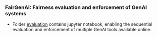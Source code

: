 ### FairGenAI: Fairness evaluation and enforcement of GenAI systems

* Folder [evaluation](evaluation/) contains jupyter notebook, enabling the sequential evaluation and enforcement of multiple GenAI tools available online.

